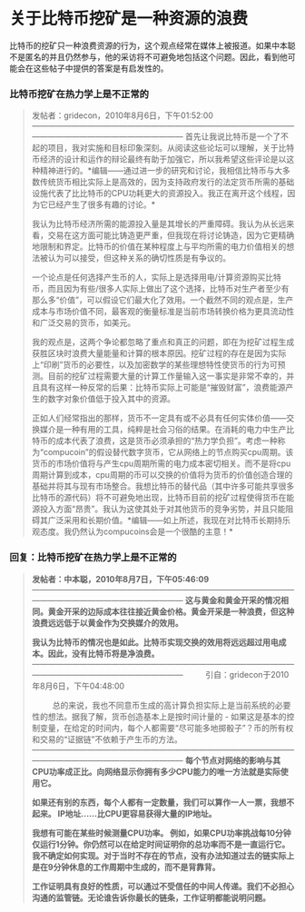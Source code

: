 # 关于比特币挖矿是一种资源的浪费

比特币的挖矿只一种浪费资源的行为，这个观点经常在媒体上被报道。如果中本聪不是匿名的并且仍然参与，他的采访将不可避免地包括这个问题。因此，看到他可能会在这些帖子中提供的答案是有启发性的。

### 比特币挖矿在热力学上是不正常的

> 发帖者：gridecon，2010年8月6日，下午01:52:00
> ————————————————————————————————————————————————————
> 首先让我说比特币是一个了不起的项目，我对实施和目标印象深刻。从阅读这些论坛可以理解，关于比特币经济的设计和运作的辩论最终有助于加强它，所以我希望这些评论是以这种精神进行的。\*编辑——通过进一步的研究和讨论，我相信比特币与大多数传统货币相比实际上是高效的，因为支持政府发行的法定货币所需的基础设施代表了比比特币的CPU功耗更大的资源投入。我正在离开这个线程，因为它已经产生了很多有趣的讨论。\*
>
> 我认为比特币经济所需的能源投入量是其增长的严重障碍。我认为从长远来看，交易在这方面可能比铸造更严重，但我现在将讨论铸造，因为它更精确地限制和界定。比特币的价值在某种程度上与平均所需的电力价值相关的想法被认为可以接受，但这种关系的确切性质是有争议的。
>
> 一个论点是任何选择产生币的人，实际上是选择用电/计算资源购买比特币，而且因为有些/很多人实际上做出了这个选择，比特币对生产者至少有那么多“价值”，可以假设它们最大化了效用。一个截然不同的观点是，生产成本与市场价值不同，最客观的衡量标准是当前市场转换价格为更具流动性和广泛交易的货币，如美元。
>
> 我的观点是，这两个争论都忽略了重点和真正的问题，即在为挖矿过程生成获胜区块时浪费大量能量和计算的根本原因。挖矿过程的存在是因为实际上“印刷”货币的必要性，以及加密数学的某些理想特性使货币的行为可预测。目前的挖矿过程需要大量的计算工作量输入这一事实是非常不幸的，并且具有这样一种反常的后果：比特币实际上可能是“摧毁财富”，浪费能源产生的数字对象价值低于投入其中的资源。
>
> 正如人们经常指出的那样，货币不一定具有或不必具有任何实体价值——交换媒介是一种有用的工具，纯粹是社会习俗的结果。在消耗的电力中生产比特币的成本代表了浪费，这是货币必须承担的“热力学负担”。考虑一种称为“compucoin”的假设替代数字货币，它从网络上的节点购买cpu周期。该货币的市场价值将与产生cpu周期所需的电力成本密切相关。而不是将cpu周期计算到成本，cpu周期的币可以交换的价值将为货币的价值创造合理的基础并将其与现有市场整合。我想比特币的替代品（其中许多可能共享很多比特币的源代码）将不可避免地出现，比特币目前的挖矿过程使得货币在能源投入方面“昂贵”。我认为这使其处于对其他货币的竞争劣势，并且只能阻碍其广泛采用和长期价值。\*编辑——如上所述，我现在对比特币长期持乐观态度。我仍然认为compucoins会是一个很酷的主意！\*

### 回复：比特币挖矿在热力学上是不正常的

> **发帖者：中本聪，2010年8月7日，下午05:46:09**
> ————————————————————————————————————————————————————
> **这与黄金和黄金开采的情况相同。黄金开采的边际成本往往接近黄金价格。黄金开采是一种浪费，但这种浪费远远低于以黄金作为交换媒介的效用。**
>
> **我认为比特币的情况也是如此。比特币实现交换的效用将远远超过用电成本。因此，没有比特币将是净浪费。**
> ————————————————————————————————————————————————————
> &emsp; &emsp; 引自：gridecon于2010年8月6日，下午04:48:00
> 
> &emsp; &emsp; 总的来说，我也不同意币生成的高计算负担实际上是当前系统的必要性的想法。据我了解，货币创造基本上是按时间计量的 - 如果这是基本的控制变量，在给定的时间内，每个人都需要“尽可能多地掷骰子”？币的所有权和交易的“证据链”不依赖于产生币的方法。
> ————————————————————————————————————————————————————
> **每个节点对网络的影响与其CPU功率成正比。向网络显示你拥有多少CPU能力的唯一方法就是实际使用它。**
>
> **如果还有别的东西，每个人都有一定数量，我们可以算作一人一票，我想不起来。 IP地址......比CPU更容易获得大量的IP地址。**
>
> **我想有可能在某些时候测量CPU功率。 例如，如果CPU功率挑战每10分钟仅运行1分钟。你仍然可以在给定时间证明你的总功率而不是一直运行它。我不确定如何实现。对于当时不存在的节点，没有办法知道过去的链实际上是在9分钟休息的工作周期中生成的，而不是背靠背。**
>
> **工作证明具有良好的性质，可以通过不受信任的中间人传递。我们不必担心沟通的监管链。无论谁告诉你最长的链条，工作证明都能说明问题。**






